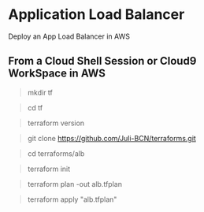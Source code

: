 # Application Load Balancer

Deploy an App Load Balancer in AWS

## From a Cloud Shell Session or Cloud9 WorkSpace in AWS
> mkdir tf

> cd tf

> terraform version

> git clone https://github.com/Juli-BCN/terraforms.git

> cd terraforms/alb

> terraform init

> terraform plan -out alb.tfplan

> terraform apply "alb.tfplan"